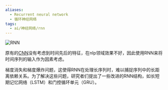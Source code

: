 ```yaml
---
aliases:
  - Recurrent neural network
  - 循环神经网络
tags:
  - ai/神经网络/rnn
---
```




![RNN](https://pic-1257412153.cos.ap-nanjing.myqcloud.com/images/2024/05/05/image-20240505150749288-b4a6c2.png)

原有的[CNN](CNN.md)没有考虑到时间先后的特征，在nlp领域效果不好，因此使用RNN来将时间序列的输入作为因素考虑。





梯度消失和梯度爆炸问题，这使得RNN在处理长序列时，难以捕捉序列中的长距离依赖关系。为了解决这些问题，研究者们提出了一些改进的RNN结构，如长短期记忆网络（LSTM）和门控循环单元（GRU）。